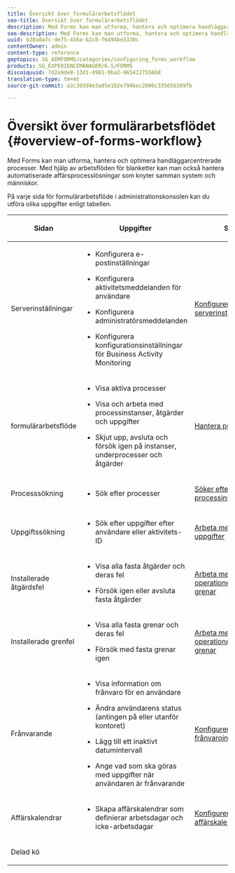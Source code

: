 ```yaml
---
title: Översikt över formulärarbetsflödet
seo-title: Översikt över formulärarbetsflödet
description: Med Forms kan man utforma, hantera och optimera handläggarcentrerade processer. Med hjälp av arbetsflöden för blanketter kan man också hantera automatiserade affärsprocesslösningar som knyter samman system och människor.
seo-description: Med Forms kan man utforma, hantera och optimera handläggarcentrerade processer. Med hjälp av arbetsflöden för blanketter kan man också hantera automatiserade affärsprocesslösningar som knyter samman system och människor.
uuid: b28ada7c-de75-416a-b2c8-f6494be5330c
contentOwner: admin
content-type: reference
geptopics: SG_AEMFORMS/categories/configuring_forms_workflow
products: SG_EXPERIENCEMANAGER/6.5/FORMS
discoiquuid: 7d2a9de8-13d1-4981-9ba2-9654127556b8
translation-type: tm+mt
source-git-commit: a3c303d4e3a85e1b2e794bec2006c335056309fb

---
```



# Översikt över formulärarbetsflödet {#overview-of-forms-workflow}

Med Forms kan man utforma, hantera och optimera handläggarcentrerade processer. Med hjälp av arbetsflöden för blanketter kan man också hantera automatiserade affärsprocesslösningar som knyter samman system och människor.

På varje sida för formulärarbetsflöde i administrationskonsolen kan du utföra olika uppgifter enligt tabellen.

<table>
 <thead>
  <tr>
   <th><p>Sidan</p></th>
   <th><p>Uppgifter</p></th>
   <th><p>Se</p></th>
  </tr>
 </thead>
 <tbody>
  <tr>
   <td><p>Serverinställningar</p></td>
   <td>
    <ul>
     <li><p>Konfigurera e-postinställningar</p></li>
     <li><p>Konfigurera aktivitetsmeddelanden för användare</p></li>
     <li><p>Konfigurera administratörsmeddelanden</p></li>
     <li><p>Konfigurera konfigurationsinställningar för Business Activity Monitoring </p></li>
    </ul></td>
   <td><p><a href="/help/forms/using/admin-help/configuring-server-settings.md#configuring-server-settings">Konfigurerar serverinställningar</a></p></td>
  </tr>
  <tr>
   <td><p>formulärarbetsflöde</p></td>
   <td>
    <ul>
     <li><p>Visa aktiva processer</p></li>
     <li><p>Visa och arbeta med processinstanser, åtgärder och uppgifter</p></li>
     <li><p>Skjut upp, avsluta och försök igen på instanser, underprocesser och åtgärder</p></li>
    </ul></td>
   <td><p><a href="/help/forms/using/admin-help/processes.md#managing-processes">Hantera processer</a></p></td>
  </tr>
  <tr>
   <td><p>Processsökning</p></td>
   <td>
    <ul>
     <li><p>Sök efter processer</p></li>
    </ul></td>
   <td><p><a href="/help/forms/using/admin-help/searching-process-instances.md#searching-for-process-instances">Söker efter processinstanser</a></p></td>
  </tr>
  <tr>
   <td><p>Uppgiftssökning</p></td>
   <td>
    <ul>
     <li><p>Sök efter uppgifter efter användare eller aktivitets-ID</p></li>
    </ul></td>
   <td><p><a href="/help/forms/using/admin-help/tasks.md#working-with-tasks">Arbeta med uppgifter</a></p></td>
  </tr>
  <tr>
   <td><p>Installerade åtgärdsfel</p></td>
   <td>
    <ul>
     <li><p>Visa alla fasta åtgärder och deras fel</p></li>
     <li><p>Försök igen eller avsluta fasta åtgärder</p></li>
    </ul></td>
   <td><p><a href="/help/forms/using/admin-help/stalled-operations-branches.md#working-with-stalled-operations-and-branches">Arbeta med fasta operationer och grenar</a></p></td>
  </tr>
  <tr>
   <td><p>Installerade grenfel</p></td>
   <td>
    <ul>
     <li><p>Visa alla fasta grenar och deras fel</p></li>
     <li><p>Försök med fasta grenar igen</p></li>
    </ul></td>
   <td><p><a href="/help/forms/using/admin-help/stalled-operations-branches.md#working-with-stalled-operations-and-branches">Arbeta med fasta operationer och grenar</a></p></td>
  </tr>
  <tr>
   <td><p>Frånvarande</p></td>
   <td>
    <ul>
     <li><p>Visa information om frånvaro för en användare</p></li>
     <li><p>Ändra användarens status (antingen på eller utanför kontoret)</p></li>
     <li><p>Lägg till ett inaktivt datumintervall </p></li>
     <li><p>Ange vad som ska göras med uppgifter när användaren är frånvarande</p></li>
    </ul></td>
   <td><p><a href="/help/forms/using/admin-help/configuring-out-office-settings.md#configuring-out-of-office-settings">Konfigurerar frånvaroinställningar</a></p></td>
  </tr>
  <tr>
   <td><p>Affärskalendrar</p></td>
   <td>
    <ul>
     <li><p>Skapa affärskalendrar som definierar arbetsdagar och icke-arbetsdagar</p></li>
    </ul></td>
   <td><p><a href="/help/forms/using/admin-help/configuring-business-calendars.md#configuring-business-calendars">Konfigurera affärskalendrar</a></p></td>
  </tr>
  <tr>
   <td><p>Delad kö</p></td>
   <td><p></p></td>
   <td><p></p></td>
  </tr>
 </tbody>
</table>

